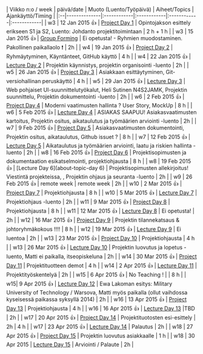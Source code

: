 | Viikko n:o / week | päivä/date | Muoto (Luento/Työpäivä) | Aiheet/Topics | Ajankäyttö/Timing | 
|:--|--------------|:------------|:------------|:------------|:------------|
| w3 | 12 Jan 2015 :+1:  | [Project Day 1](about-project-day-1) | Opintojakson esittely erikseen S1 ja S2, Luento: Johdanto projektitoimintaan | 2 h + 1 h |
| w3 | 15 Jan 2015 :+1:  | [Group Forming](about-group-forming) |  Ei opetusta! - Ryhmien muodostaminen. Pakollinen paikallaolo :exclamation:  | 2h | 
| w4 | 19 Jan 2015 :+1:  | [Project Day 2](about-project-day-2) | Ryhmäytyminen, Käyntänteet, GitHub käyttö | 4 h |
| w4 | 22 Jan 2015 :+1:  | [Lecture Day 2](about-topics-day-2) | Projektin käynnistys, projektin organisointi -luento | 2h |
| w5 | 26 Jan 2015 :+1:  | [Project Day 3](about-project-day-3) | Asiakkaan esittäytyminen, Git-versiohallinan peruskäyttö | 4 h |
| w5 | 29 Jan 2015 :+1:  | [Lecture Day 3](about-topics-day-3) | Web pohjaiset UI-suunnittelutyökalut, Heli Sutinen N4S2JAMK, Projektin suunnittelu, Projektin dokumentointi -luento | 2h |
| w6 | 2 Feb 2015 :+1:  | [Project Day 4](about-project-day-4) | Moderni vaatimusten hallinta ? User Story, MockUp | 8 h |
| w6 | 5 Feb 2015 :+1: | [Lecture Day 4](about-topics-day-4) |  ASIAKAS SAAPUU! Asiakasvaatimusten kartoitus, Projektin ositus, aikataulutus ja työmäärien arviointi -luento | 2h |
| w7 | 9 Feb 2015 :+1: | [Project Day 5](about-project-day-5) | Asiakasvaatimusten dokumentointi, Projektin ositus, aikataulutus, Github issuet ? | 8 h |
| w7 | 12 Feb 2015 :+1:  | [Lecture Day 5](about-topics-day-5) | Aikataulutus ja työmäärien arviointi, laatu ja riskien hallinta -luento  | 2h |
| w8 | 16 Feb 2015 :+1:  | [Project Day 6](about-project-day-6) | Projektisopimusten ja dokumentaation esikatselmointi,  projektiohjausta | 8 h |
| w8 | 19 Feb 2015 :+1:  | [Lecture Day 6](about-topic-day 6) | Projektisopimusten allekirjoitus! Viestintä projekteissa, , Projektin ohjaus ja seuranta -luento  | 2h |
| w9 | 26 Feb 2015 :+1:  | remote week | remote week | 2h |
| w10 | 2 Mar 2015 :+1:  | [Project Day 7](about-project-day-7) | Projektiohjausta | 8 h |
| w10 | 5 Mar 2015 :+1: | [Lecture Day 7](about-topic-day-7) | Projektiohjaus -luento | 2h |
| w11 | 9 Mar 2015 :+1: | [Project Day 8](about-project-day-8) | Projektiohjausta | 8 h | 
| w11 | 12 Mar 2015 :+1:  | [Lecture Day 8](about-topic-day-8) | Ei opetusta! | 2h | 
| w12 | 16 Mar 2015 :+1:  | [Project Day 9](about-project-day-9) | Projektin tilannekatsaus & johtoryhmäkokous !!!!  | 8 h |
| w12 | 19 Mar 2015 :+1:  | [Lecture Day 9](about-topic-day-9) | Ei luentoa | 2h |
| w13 | 23 Mar 2015 :+1:  | [Project Day 10](about-project-day-10) | Projektiohjausta | 4 h |
| w13 | 26 Mar 2015 :+1:  | [Lecture Day 10](about-topic-day-10) | Projektin luovutus ja lopetus -luento, Matti ei paikalla, itseopiskeluna | 2h |
| w14 | 30 Mar 2015 :+1: | [Project Day 11](about-project-day-11) | Projektituotteen demot | 4 h |
| w14 | 2 Apr 2015 :+1:   | [Lecture Day 11](about-topic-day-11) | Projektityöskentelyä | 2h |
| w15 | 6 Apr 2015 :+1:  | No Teaching ! | | 8 h | 
| w15| 9 Apr 2015 :+1:  | [Lecture Day 12](about-topic-day-12) | Ewa Lakoman esitys: Military University of Technology / Warsova, Matti myös paikalla (ollut vaihdossa kyseisessä paikassa syksyllä 2014) | 2h |
| w16 | 13 Apr 2015 :+1:  | [Project Day 13](about-project-day-13) | Projektiohjausta | 4 h | 
| w16 | 16 Apr 2015 :+1:  | [Lecture Day 13](about-topic-day-13) |TBD | 2h | 
| w17 | 20 Apr 2015 :+1: | [Project Day 14](about-project-day-14) | Projektituotosten esi-esittely | 2h | 4 h  |
| w17 | 23 Apr 2015  :+1: | [Lecture Day 14](about-topic-day-14) | Palautus | 2h |
| w18 | 27 Apr 2015 :+1: | [Project Day 15](about-project-day-15) | Projektin luovutus asiakkaalle | 1 h |
| w18 | 30 Apr 2015 | [Lecture Day 15](about-topic-day-15) | Arviointi / Palaute | 2h |